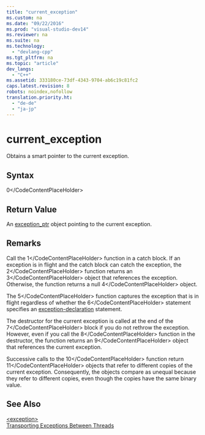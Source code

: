 ```yaml
---
title: "current_exception"
ms.custom: na
ms.date: "09/22/2016"
ms.prod: "visual-studio-dev14"
ms.reviewer: na
ms.suite: na
ms.technology: 
  - "devlang-cpp"
ms.tgt_pltfrm: na
ms.topic: "article"
dev_langs: 
  - "C++"
ms.assetid: 333180ce-73df-4343-9704-ab6c19c81fc2
caps.latest.revision: 8
robots: noindex,nofollow
translation.priority.ht: 
  - "de-de"
  - "ja-jp"
---
```

# current_exception
Obtains a smart pointer to the current exception.  
  
## Syntax  
  
<CodeContentPlaceHolder>0\</CodeContentPlaceHolder>  
## Return Value  
 An [exception_ptr](../vs140/exception_ptr.md) object pointing to the current exception.  
  
## Remarks  
 Call the <CodeContentPlaceHolder>1\</CodeContentPlaceHolder> function in a catch block. If an exception is in flight and the catch block can catch the exception, the <CodeContentPlaceHolder>2\</CodeContentPlaceHolder> function returns an <CodeContentPlaceHolder>3\</CodeContentPlaceHolder> object that references the exception. Otherwise, the function returns a null <CodeContentPlaceHolder>4\</CodeContentPlaceHolder> object.  
  
 The <CodeContentPlaceHolder>5\</CodeContentPlaceHolder> function captures the exception that is in flight regardless of whether the <CodeContentPlaceHolder>6\</CodeContentPlaceHolder> statement specifies an [exception-declaration](../vs140/try--throw--and-catch-statements--c---.md) statement.  
  
 The destructor for the current exception is called at the end of the <CodeContentPlaceHolder>7\</CodeContentPlaceHolder> block if you do not rethrow the exception. However, even if you call the <CodeContentPlaceHolder>8\</CodeContentPlaceHolder> function in the destructor, the function returns an <CodeContentPlaceHolder>9\</CodeContentPlaceHolder> object that references the current exception.  
  
 Successive calls to the <CodeContentPlaceHolder>10\</CodeContentPlaceHolder> function return <CodeContentPlaceHolder>11\</CodeContentPlaceHolder> objects that refer to different copies of the current exception. Consequently, the objects compare as unequal because they refer to different copies, even though the copies have the same binary value.  
  
## See Also  
 [\<exception>](../vs140/-exception-.md)   
 [Transporting Exceptions Between Threads](../vs140/transporting-exceptions-between-threads.md)